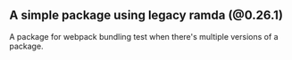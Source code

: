 ## A simple package using legacy ramda (@0.26.1)

A package for webpack bundling test when there's multiple versions of a package.
